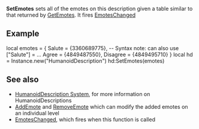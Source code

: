 **SetEmotes** sets all of the emotes on this description given a table similar to that returned by [GetEmotes](https://developer.roblox.com/en-us/api-reference/function/HumanoidDescription/GetEmotes). It fires [EmotesChanged](https://developer.roblox.com/en-us/api-reference/event/HumanoidDescription/EmotesChanged)

Example
-------

local emotes = {
    Salute = {3360689775}, -- Syntax note: can also use \["Salute"\] = ...
    Agree = {4849487550},
    Disagree = {4849495710}
}
local hd = Instance.new("HumanoidDescription")
hd:SetEmotes(emotes)

See also
--------

*   [HumanoidDescription System](https://developer.roblox.com/en-us/articles/humanoiddescription-system), for more information on HumanoidDescriptions
*   [AddEmote](https://developer.roblox.com/en-us/api-reference/function/HumanoidDescription/AddEmote) and [RemoveEmote](https://developer.roblox.com/en-us/api-reference/function/HumanoidDescription/RemoveEmote) which can modify the added emotes on an individual level
*   [EmotesChanged](https://developer.roblox.com/en-us/api-reference/event/HumanoidDescription/EmotesChanged), which fires when this function is called